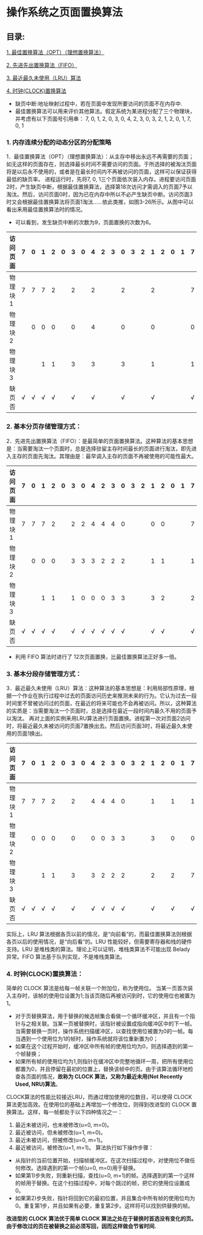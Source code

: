 # 操作系统之页面置换算法
## 目录:
[1. 最佳置换算法（OPT）（理想置换算法） ](#1)

[2. 先进先出置换算法（FIFO）](#2)

[3. 最近最久未使用（LRU）算法](#3)

[4. 时钟(CLOCK)置换算法](#4)
 
- 缺页中断:地址映射过程中，若在页面中发现所要访问的页面不在内存中.
- 最佳置换算法可以用来评价其他算法。假定系统为某进程分配了三个物理块，并考虑有以下页面号引用串：
    7, 0, 1, 2, 0, 3, 0, 4, 2, 3, 0, 3, 2, 1, 2, 0, 1, 7, 0, 1

###  <span id = "1">**1. 内存连续分配的动态分区的分配策略**</span>
1．最佳置换算法（OPT）（理想置换算法）：从主存中移出永远不再需要的页面；如无这样的页面存在，则选择最长时间不需要访问的页面。于所选择的被淘汰页面将是以后永不使用的，或者是在最长时间内不再被访问的页面，这样可以保证获得最低的缺页率。 
进程运行时，先将7, 0, 1三个页面依次装入内存。进程要访问页面2时，产生缺页中断，根据最佳置换算法，选择第18次访问才需调入的页面7予以淘汰。然后，访问页面0时，因为已在内存中所以不必产生缺页中断。访问页面3时又会根据最佳置换算法将页面1淘汰……依此类推，如图3-26所示。从图中可以看出釆用最佳置换算法时的情况。

- 可以看到，发生缺页中断的次数为9，页面置换的次数为6。

| 访问页面 | 7 | 0 | 1 | 2 | 0 | 3 | 0 | 4 | 2 | 3 | 0 | 3 | 2 | 1 | 2 | 0 | 1 | 7 | 0 | 1 |
| -------- | - | - | - | - | - | - | - | - | - | - | - | - | - | - | - | - | - | - | - | - |
| 物理块1 | 7 | 7 | 7 | 2 |   | 2 |   | 2 |   |   | 2 |   |   | 2 |   |   |   | 7 |   |   |
| 物理块2 |   | 0 | 0 | 0 |   | 0 |   | 4 |   |   | 0 |   |   | 0 |   |   |   | 0 |   |   |
| 物理块3 |   |   | 1 | 1 |   | 3 |   | 3 |   |   | 3 |   |   | 1 |   |   |   | 1 |   |   |
| 缺页否 | √ | √ | √ | √ |   | √ |   | √ |   |   | √ |   |   | √ |   |   |   | √ |   |   |
###  <span id = "2">**2. 基本分页存储管理方式：**</span>
2．先进先出置换算法（FIFO）：是最简单的页面置换算法。这种算法的基本思想是：当需要淘汰一个页面时，总是选择驻留主存时间最长的页面进行淘汰，即先进入主存的页面先淘汰。其理由是：最早调入主存的页面不再被使用的可能性最大。 

| 访问页面 | 7 | 0 | 1 | 2 | 0 | 3 | 0 | 4 | 2 | 3 | 0 | 3 | 2 | 1 | 2 | 0 | 1 | 7 | 0 | 1 |
| -------- | - | - | - | - | - | - | - | - | - | - | - | - | - | - | - | - | - | - | - | - |
| 物理块1 | 7 | 7 | 7 | 2 |   | 2 | 2 | 4 | 4 | 4 | 0 |   |   | 0 | 0 |   |   | 7 | 7 | 7 |
| 物理块2 |   | 0 | 0 | 0 |   | 3 | 3 | 3 | 2 | 2 | 2 |   |   | 1 | 1 |   |   | 1 | 0 | 0 |
| 物理块3 |   |   | 1 | 1 |   | 1 | 0 | 0 | 0 | 3 | 3 |   |   | 3 | 2 |   |   | 2 | 2 | 1 |
| 缺页否 | √ | √ | √ | √ |   | √ | √ | √ | √ | √ | √ |   |   | √ | √ |   |   | √ | √ | √ |

- 利用 FIFO 算法时进行了 12次页面置换，比最佳置换算法正好多一倍。
###  <span id = "3">**3. 基本分段存储管理方式：**</span>
3．最近最久未使用（LRU）算法：这种算法的基本思想是：利用局部性原理，根据一个作业在执行过程中过去的页面访问历史来推测未来的行为。它认为过去一段时间里不曾被访问过的页面，在最近的将来可能也不会再被访问。所以，这种算法的实质是：当需要淘汰一个页面时，总是选择在最近一段时间内最久不用的页面予以淘汰。 
再对上面的实例釆用LRU算法进行页面置换。进程第一次对页面2访问时，将最近最久未被访问的页面7置换出去。然后访问页面3时，将最近最久未使用的页面1换出。

| 访问页面 | 7 | 0 | 1 | 2 | 0 | 3 | 0 | 4 | 2 | 3 | 0 | 3 | 2 | 1 | 2 | 0 | 1 | 7 | 0 | 1 |
| -------- | - | - | - | - | - | - | - | - | - | - | - | - | - | - | - | - | - | - | - | - |
| 物理块1 | 7 | 7 | 7 | 2 |   | 2 |   | 4 | 4 | 4 | 0 |   |   | 1 |   | 1 |   | 1 |   |   |
| 物理块2 |   | 0 | 0 | 0 |   | 0 |   | 0 | 0 | 3 | 3 |   |   | 3 |   | 0 |   | 0 |   |   |
| 物理块3 |   |   | 1 | 1 |   | 3 |   | 3 | 2 | 2 | 2 |   |   | 2 |   | 2 |   | 7 |   |   |
| 缺页否 | √ | √ | √ | √ |   | √ |   | √ | √ | √ | √ |   |   | √ |   | √ |   | √ |   |   |

实际上，LRU 算法根据各页以前的情况，是“向前看”的，而最佳置换算法则根据各页以后的使用情况，是“向后看”的。LRU 性能较好，但需要寄存器和栈的硬件支持。LRU 是堆栈类的算法。理论上可以证明，堆栈类算法不可能出现 Belady 异常。FIFO 算法基于队列实现，不是堆栈类算法。
###  <span id = "4">**4. 时钟(CLOCK)置换算法：**</span>
简单的 CLOCK 算法是给每一帧关联一个附加位，称为使用位。
当某一页首次装入主存时，该帧的使用位设置为1;当该页随后再被访问到时，它的使用位也被置为1。
- 对于页替换算法，用于替换的候选帧集合看做一个循环缓冲区，并且有一个指针与之相关联。当某一页被替换时，该指针被设置成指向缓冲区中的下一帧。当需要替换一页时，操作系统扫描缓冲区，以查找使用位被置为0的一帧。每当遇到一个使用位为1的帧时，操作系统就将该位重新置为0；
- 如果在这个过程开始时，缓冲区中所有帧的使用位均为0，则选择遇到的第一个帧替换；
- 如果所有帧的使用位均为1,则指针在缓冲区中完整地循环一周，把所有使用位都置为0，并且停留在最初的位置上，替换该帧中的页。由于该算法循环地检查各页面的情况，**故称为 CLOCK 算法，又称为最近未用(Not Recently Used, NRU)算法**。

CLOCK算法的性能比较接近LRU，而通过增加使用的位数目，可以使得 CLOCK 算法更加高效。在使用位的基础上再增加一个修改位，则得到改进型的 CLOCK 置换算法。这样，每一帧都处于以下四种情况之一：

1. 最近未被访问，也未被修改(u=0, m=0)。
2. 最近被访问，但未被修改(u=1, m=0)。
3. 最近未被访问，但被修改(u=0, m=1)。
4. 最近被访问，被修改(u=1, m=1)。
算法执行如下操作步骤：

- 从指针的当前位置开始，扫描帧缓冲区。在这次扫描过程中，对使用位不做任何修改。选择遇到的第一个帧(u=0, m=0)用于替换。
- 如果第1)步失败，则重新扫描，查找(u=0, m=1)的帧。选择遇到的第一个这样的帧用于替换。在这个扫描过程中，对每个跳过的帧，把它的使用位设置成0。
- 如果第2)步失败，指针将回到它的最初位置，并且集合中所有帧的使用位均为0。重复第1步，并且如果有必要，重复第2步。这样将可以找到供替换的帧。

**改进型的 CLOCK 算法优于简单 CLOCK 算法之处在于替换时首选没有变化的页。由于修改过的页在被替换之前必须写回，因而这样做会节省时间.**

